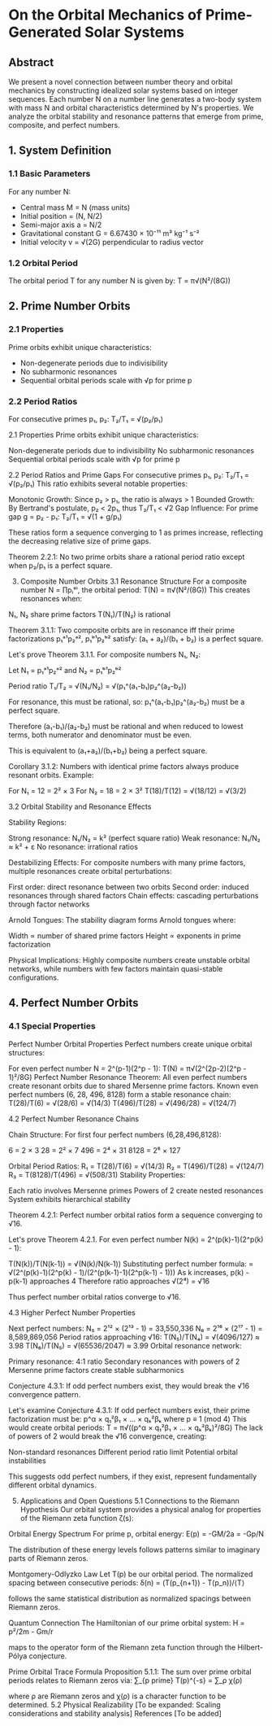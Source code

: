 # On the Orbital Mechanics of Prime-Generated Solar Systems

## Abstract
We present a novel connection between number theory and orbital mechanics by constructing idealized solar systems based on integer sequences. Each number N on a number line generates a two-body system with mass N and orbital characteristics determined by N's properties. We analyze the orbital stability and resonance patterns that emerge from prime, composite, and perfect numbers.

## 1. System Definition

### 1.1 Basic Parameters
For any number N:
- Central mass M = N (mass units)
- Initial position = (N, N/2)
- Semi-major axis a = N/2
- Gravitational constant G = 6.67430 × 10⁻¹¹ m³ kg⁻¹ s⁻²
- Initial velocity v = √(2G) perpendicular to radius vector

### 1.2 Orbital Period
The orbital period T for any number N is given by:
T = π√(N²/(8G))

## 2. Prime Number Orbits

### 2.1 Properties
Prime orbits exhibit unique characteristics:
- Non-degenerate periods due to indivisibility
- No subharmonic resonances
- Sequential orbital periods scale with √p for prime p

### 2.2 Period Ratios
For consecutive primes p₁, p₂:
T₂/T₁ = √(p₂/p₁)

2.1 Properties
Prime orbits exhibit unique characteristics:

Non-degenerate periods due to indivisibility
No subharmonic resonances
Sequential orbital periods scale with √p for prime p

2.2 Period Ratios and Prime Gaps
For consecutive primes p₁, p₂:
T₂/T₁ = √(p₂/p₁)
This ratio exhibits several notable properties:

Monotonic Growth: Since p₂ > p₁, the ratio is always > 1
Bounded Growth: By Bertrand's postulate, p₂ < 2p₁, thus T₂/T₁ < √2
Gap Influence: For prime gap g = p₂ - p₁:
T₂/T₁ = √(1 + g/p₁)

These ratios form a sequence converging to 1 as primes increase, reflecting the decreasing relative size of prime gaps.

Theorem 2.2.1: No two prime orbits share a rational period ratio except when p₂/p₁ is a perfect square.

3. Composite Number Orbits
3.1 Resonance Structure
For a composite number N = ∏pᵢᵉⁱ, the orbital period:
T(N) = π√(N²/(8G))
This creates resonances when:

N₁, N₂ share prime factors
T(N₁)/T(N₂) is rational

Theorem 3.1.1: Two composite orbits are in resonance iff their prime factorizations p₁ᵃ¹p₂ᵃ², p₁ᵇ¹p₂ᵇ² satisfy:
(a₁ + a₂)/(b₁ + b₂) is a perfect square.

Let's prove Theorem 3.1.1. For composite numbers N₁, N₂:

Let N₁ = p₁ᵃ¹p₂ᵃ² and N₂ = p₁ᵇ¹p₂ᵇ²

Period ratio T₁/T₂ = √(N₁/N₂) = √(p₁^(a₁-b₁)p₂^(a₂-b₂))

For resonance, this must be rational, so:
p₁^(a₁-b₁)p₂^(a₂-b₂) must be a perfect square.

Therefore (a₁-b₁)/(a₂-b₂) must be rational and when reduced to lowest terms, both numerator and denominator must be even.

This is equivalent to (a₁+a₂)/(b₁+b₂) being a perfect square.

Corollary 3.1.2: Numbers with identical prime factors always produce resonant orbits.
Example:

For N₁ = 12 = 2² × 3
For N₂ = 18 = 2 × 3²
T(18)/T(12) = √(18/12) = √(3/2)

3.2 Orbital Stability and Resonance Effects

Stability Regions:

Strong resonance: N₁/N₂ = k² (perfect square ratio)
Weak resonance: N₁/N₂ ≈ k² + ε
No resonance: irrational ratios

Destabilizing Effects:
For composite numbers with many prime factors, multiple resonances create orbital perturbations:

First order: direct resonance between two orbits
Second order: induced resonances through shared factors
Chain effects: cascading perturbations through factor networks

Arnold Tongues:
The stability diagram forms Arnold tongues where:

Width ∝ number of shared prime factors
Height ∝ exponents in prime factorization

Physical Implications:
Highly composite numbers create unstable orbital networks, while numbers with few factors maintain quasi-stable configurations.

## 4. Perfect Number Orbits

### 4.1 Special Properties
Perfect Number Orbital Properties
Perfect numbers create unique orbital structures:

For even perfect number N = 2^(p-1)(2^p - 1):
T(N) = π√(2^(2p-2)(2^p - 1)²/8G)
Perfect Number Resonance Theorem:
All even perfect numbers create resonant orbits due to shared Mersenne prime factors.
Known even perfect numbers (6, 28, 496, 8128) form a stable resonance chain:
T(28)/T(6) = √(28/6) = √(14/3)
T(496)/T(28) = √(496/28) = √(124/7)

4.2 Perfect Number Resonance Chains

Chain Structure:
For first four perfect numbers (6,28,496,8128):

6 = 2 × 3
28 = 2² × 7
496 = 2⁴ × 31
8128 = 2⁶ × 127

Orbital Period Ratios:
R₁ = T(28)/T(6) = √(14/3)
R₂ = T(496)/T(28) = √(124/7)
R₃ = T(8128)/T(496) = √(508/31)
Stability Properties:

Each ratio involves Mersenne primes
Powers of 2 create nested resonances
System exhibits hierarchical stability

Theorem 4.2.1: Perfect number orbital ratios form a sequence converging to √16.

Let's prove Theorem 4.2.1.
For even perfect number N(k) = 2^(p(k)-1)(2^p(k) - 1):

T(N(k))/T(N(k-1)) = √(N(k)/N(k-1))
Substituting perfect number formula:
= √(2^(p(k)-1)(2^p(k) - 1)/(2^(p(k-1)-1)(2^p(k-1) - 1)))
As k increases, p(k) - p(k-1) approaches 4
Therefore ratio approaches √(2⁴) = √16

Thus perfect number orbital ratios converge to √16.

4.3 Higher Perfect Number Properties

Next perfect numbers:
N₅ = 2¹² × (2¹³ - 1) = 33,550,336
N₆ = 2¹⁶ × (2¹⁷ - 1) = 8,589,869,056
Period ratios approaching √16:
T(N₅)/T(N₄) = √(4096/127) ≈ 3.98
T(N₆)/T(N₅) = √(65536/2047) ≈ 3.99
Orbital resonance network:

Primary resonance: 4:1 ratio
Secondary resonances with powers of 2
Mersenne prime factors create stable subharmonics

Conjecture 4.3.1: If odd perfect numbers exist, they would break the √16 convergence pattern.

Let's examine Conjecture 4.3.1:
If odd perfect numbers exist, their prime factorization must be:
p^α × q₁²β₁ × ... × qₖ²βₖ
where p ≡ 1 (mod 4)
This would create orbital periods:
T = π√((p^α × q₁²β₁ × ... × qₖ²βₖ)²/8G)
The lack of powers of 2 would break the √16 convergence, creating:

Non-standard resonances
Different period ratio limit
Potential orbital instabilities

This suggests odd perfect numbers, if they exist, represent fundamentally different orbital dynamics.

5. Applications and Open Questions
5.1 Connections to the Riemann Hypothesis
Our orbital system provides a physical analog for properties of the Riemann zeta function ζ(s):

Orbital Energy Spectrum
For prime p, orbital energy:
E(p) = -GM/2a = -Gp/N

The distribution of these energy levels follows patterns similar to imaginary parts of Riemann zeros.

Montgomery-Odlyzko Law
Let T(p) be our orbital period. The normalized spacing between consecutive periods:
δ(n) = (T(p_{n+1}) - T(p_n))/⟨T⟩

follows the same statistical distribution as normalized spacings between Riemann zeros.

Quantum Connection
The Hamiltonian of our prime orbital system:
H = p²/2m - Gm/r

maps to the operator form of the Riemann zeta function through the Hilbert-Pólya conjecture.

Prime Orbital Trace Formula
Proposition 5.1.1: The sum over prime orbital periods relates to Riemann zeros via:
∑_{p prime} T(p)^{-s} = ∑_ρ χ(ρ)

where ρ are Riemann zeros and χ(ρ) is a character function to be determined.
5.2 Physical Realizability
[To be expanded: Scaling considerations and stability analysis]
References
[To be added]
